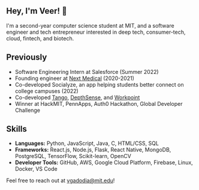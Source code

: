 ## Hey, I'm Veer! 👋

I'm a second-year computer science student at MIT, and a software engineer and tech entrepreneur interested in deep tech, consumer-tech, cloud, fintech, and biotech.

<!-- ## Currently -->

## Previously
* Software Engineering Intern at Salesforce (Summer 2022)
* Founding engineer at [Next Medical](https://joinnextmed.com) (2020-2021)
* Co-developed Socialyze, an app helping students better connect on college campuses (2022)
* Co-developed [Tango](https://devpost.com/software/tango-dikvm2), [DepthSense](https://devpost.com/software/depthsense), and [Workpoint](https://devpost.com/software/workpoint)
* Winner at HackMIT, PennApps, Auth0 Hackathon, Global Developer Challenge

## Skills
* **Languages:** Python, JavaScript, Java, C, HTML/CSS, SQL
* **Frameworks:** React.js, Node.js, Flask, React Native, MongoDB, PostgreSQL, TensorFlow, Scikit-learn, OpenCV
* **Developer Tools:** GitHub, AWS, Google Cloud Platform, Firebase, Linux, Docker, VS Code

Feel free to reach out at vgadodia@mit.edu!

<!--
**vgadodia/vgadodia** is a ✨ _special_ ✨ repository because its `README.md` (this file) appears on your GitHub profile.


## Notable Coding Awards
* **1st place**: Auth0 Hackathon, Garuda Hacks, PlatHacks, COVID-19 Hack Challenge, TeenHacksHTX
* **2nd place**: Global Developer Challenge, Microsoft Hack for Africa, Hack Kosice, MakeSPP, Neural Hacks, Tiger Hacks
* **3rd place**: RamHacks, SET Hacks, NewtonHACKS
* **Track Winner**: HackMIT, PennApps, AWS Hackathon for Good, World Hackathon Day, IvyHacks, HackDSC, MHacks, Sigma Hacks

Here are some ideas to get you started:

- 🔭 I’m currently working on ...
- 🌱 I’m currently learning ...
- 👯 I’m looking to collaborate on ...
- 🤔 I’m looking for help with ...
- 💬 Ask me about ...
- 📫 How to reach me: ...
- 😄 Pronouns: ...
- ⚡ Fun fact: ...
-->
